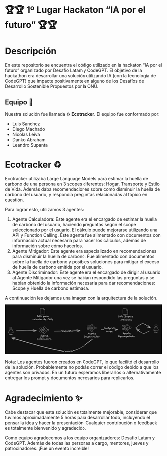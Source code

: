 # 🏆🏆 1º Lugar Hackaton “IA por el futuro” 🏆🏆

# Descripción

En este repositorio se encuentra el código utilizado en la hackaton “IA por el futuro” organizado por Desafio Latam y CodeGPT. El objetivo de la hackathon era desarrollar una solución utilizando IA (con la tecnología de CodeGPT) que impacte positivamente en alguno de los Desafíos de Desarrollo Sostenible Propuestos por la ONU.

## Equipo 🚀

Nuestra solución fue llamada ♻️ **Ecotracker**. El equipo fue conformado por:

- Luis Sanchez
- Diego Machado
- Nicolas Leiva
- Danko Abraham
- Leandro Supanta

# **Ecotracker ♻️**

Ecotracker utilizaba Large Language Models para estimar la huella de carbono de una persona en 3 scopes diferentes: Hogar, Transporte y Estilo de Vida. Además daba recomendaciones sobre como disminuir la huella de carbono del usuario, y respondía preguntas relacionadas al tópico en cuestión.

Para lograr esto, utilizamos 3 agentes: 

1. Agente Calculadora: Este agente era el encargado de estimar la huella de carbono del usuario, haciendo preguntas según el scope seleccionado por el usuario. El cálculo puede mejorarse utilizando una API y Function Calling. Éste agente fue alimentado con documentos con información actual necesaria para hacer los cálculos, además de información sobre cómo hacerlos.
2. Agente Mitigador: Este agente era especializado en recomendaciones para disminuir la huella de carbono. Fue alimentado con documentos sobre la huella de carbono y posibles soluciones para mitigar el exceso de huella de carbono emitida por el usuario.
3. Agente Discriminador: Este agente era el encargado de dirigir al usuario al Agente Mitigador una vez se habian respondido las preguntas y se habian obtenido la información necesaria para dar recomendaciones: Scope y Huella de carbono estimada.

A continuación les dejamos una imagen con la arquitectura de la solución.

![Arquitectura Solución](statics/arch.png)

Nota: Los agentes fueron creados en CodeGPT, lo que facilitó el desarrollo de la solución. Probablemente no podrás correr el código debido a que los agentes son privados. En un futuro esperamos liberarlos o alternativamente entregar los prompt y documentos necesarios para replicarlos.

# Agradecimiento ✨

Cabe destacar que esta solución es totalmente mejorable, considerar que tuvimos aproximadamente 5 horas para desarrollar todo, incluyendo el pensar la idea y hacer la presentación. Cualquier contribución o feedback es totalmente bienvenido y agradecido.

Como equipo agradecemos a los equipo organizadores: Desafio Latam y CodeGPT. Además de todas las personas a cargo, mentores, jueves y patrocinadores. ¡Fue un evento increible!